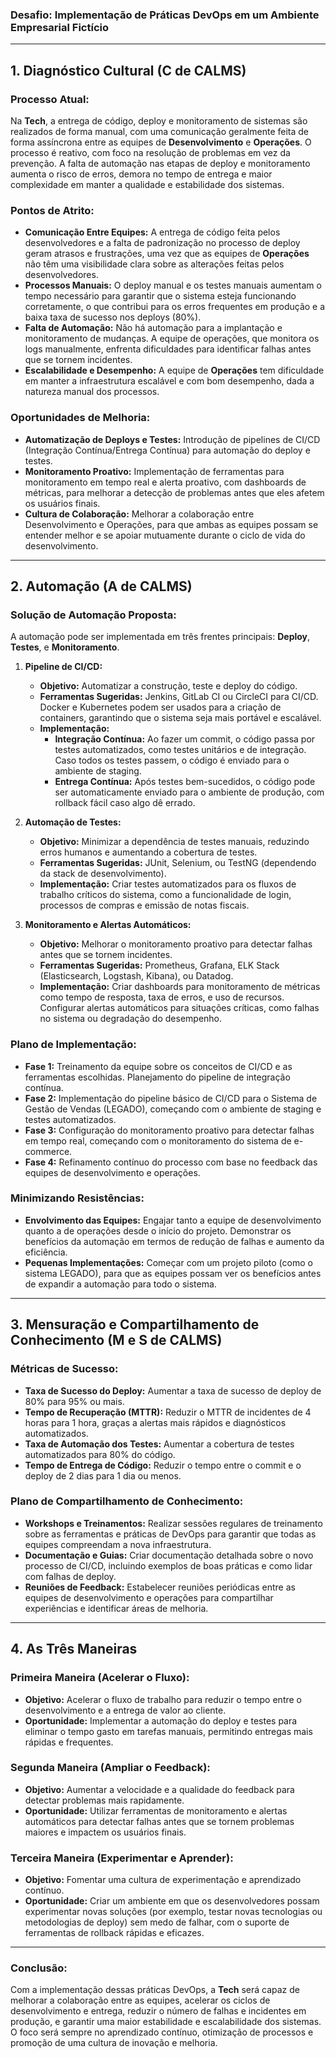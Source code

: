 ### **Desafio: Implementação de Práticas DevOps em um Ambiente Empresarial Fictício**

---

## **1. Diagnóstico Cultural (C de CALMS)**

### **Processo Atual:**
Na **Tech**, a entrega de código, deploy e monitoramento de sistemas são realizados de forma manual, com uma comunicação geralmente feita de forma assíncrona entre as equipes de **Desenvolvimento** e **Operações**. O processo é reativo, com foco na resolução de problemas em vez da prevenção. A falta de automação nas etapas de deploy e monitoramento aumenta o risco de erros, demora no tempo de entrega e maior complexidade em manter a qualidade e estabilidade dos sistemas.

### **Pontos de Atrito:**
- **Comunicação Entre Equipes:** A entrega de código feita pelos desenvolvedores e a falta de padronização no processo de deploy geram atrasos e frustrações, uma vez que as equipes de **Operações** não têm uma visibilidade clara sobre as alterações feitas pelos desenvolvedores.
- **Processos Manuais:** O deploy manual e os testes manuais aumentam o tempo necessário para garantir que o sistema esteja funcionando corretamente, o que contribui para os erros frequentes em produção e a baixa taxa de sucesso nos deploys (80%).
- **Falta de Automação:** Não há automação para a implantação e monitoramento de mudanças. A equipe de operações, que monitora os logs manualmente, enfrenta dificuldades para identificar falhas antes que se tornem incidentes.
- **Escalabilidade e Desempenho:** A equipe de **Operações** tem dificuldade em manter a infraestrutura escalável e com bom desempenho, dada a natureza manual dos processos.

### **Oportunidades de Melhoria:**
- **Automatização de Deploys e Testes:** Introdução de pipelines de CI/CD (Integração Contínua/Entrega Contínua) para automação do deploy e testes.
- **Monitoramento Proativo:** Implementação de ferramentas para monitoramento em tempo real e alerta proativo, com dashboards de métricas, para melhorar a detecção de problemas antes que eles afetem os usuários finais.
- **Cultura de Colaboração:** Melhorar a colaboração entre Desenvolvimento e Operações, para que ambas as equipes possam se entender melhor e se apoiar mutuamente durante o ciclo de vida do desenvolvimento.

---

## **2. Automação (A de CALMS)**

### **Solução de Automação Proposta:**
A automação pode ser implementada em três frentes principais: **Deploy**, **Testes**, e **Monitoramento**.

1. **Pipeline de CI/CD:**
   - **Objetivo:** Automatizar a construção, teste e deploy do código.
   - **Ferramentas Sugeridas:** Jenkins, GitLab CI ou CircleCI para CI/CD. Docker e Kubernetes podem ser usados para a criação de containers, garantindo que o sistema seja mais portável e escalável.
   - **Implementação:**
     - **Integração Contínua:** Ao fazer um commit, o código passa por testes automatizados, como testes unitários e de integração. Caso todos os testes passem, o código é enviado para o ambiente de staging.
     - **Entrega Contínua:** Após testes bem-sucedidos, o código pode ser automaticamente enviado para o ambiente de produção, com rollback fácil caso algo dê errado.
   
2. **Automação de Testes:**
   - **Objetivo:** Minimizar a dependência de testes manuais, reduzindo erros humanos e aumentando a cobertura de testes.
   - **Ferramentas Sugeridas:** JUnit, Selenium, ou TestNG (dependendo da stack de desenvolvimento).
   - **Implementação:** Criar testes automatizados para os fluxos de trabalho críticos do sistema, como a funcionalidade de login, processos de compras e emissão de notas fiscais.

3. **Monitoramento e Alertas Automáticos:**
   - **Objetivo:** Melhorar o monitoramento proativo para detectar falhas antes que se tornem incidentes.
   - **Ferramentas Sugeridas:** Prometheus, Grafana, ELK Stack (Elasticsearch, Logstash, Kibana), ou Datadog.
   - **Implementação:** Criar dashboards para monitoramento de métricas como tempo de resposta, taxa de erros, e uso de recursos. Configurar alertas automáticos para situações críticas, como falhas no sistema ou degradação do desempenho.

### **Plano de Implementação:**
- **Fase 1:** Treinamento da equipe sobre os conceitos de CI/CD e as ferramentas escolhidas. Planejamento do pipeline de integração contínua.
- **Fase 2:** Implementação do pipeline básico de CI/CD para o Sistema de Gestão de Vendas (LEGADO), começando com o ambiente de staging e testes automatizados.
- **Fase 3:** Configuração do monitoramento proativo para detectar falhas em tempo real, começando com o monitoramento do sistema de e-commerce.
- **Fase 4:** Refinamento contínuo do processo com base no feedback das equipes de desenvolvimento e operações.

### **Minimizando Resistências:**
- **Envolvimento das Equipes:** Engajar tanto a equipe de desenvolvimento quanto a de operações desde o início do projeto. Demonstrar os benefícios da automação em termos de redução de falhas e aumento da eficiência.
- **Pequenas Implementações:** Começar com um projeto piloto (como o sistema LEGADO), para que as equipes possam ver os benefícios antes de expandir a automação para todo o sistema.

---

## **3. Mensuração e Compartilhamento de Conhecimento (M e S de CALMS)**

### **Métricas de Sucesso:**
- **Taxa de Sucesso do Deploy:** Aumentar a taxa de sucesso de deploy de 80% para 95% ou mais.
- **Tempo de Recuperação (MTTR):** Reduzir o MTTR de incidentes de 4 horas para 1 hora, graças a alertas mais rápidos e diagnósticos automatizados.
- **Taxa de Automação dos Testes:** Aumentar a cobertura de testes automatizados para 80% do código.
- **Tempo de Entrega de Código:** Reduzir o tempo entre o commit e o deploy de 2 dias para 1 dia ou menos.

### **Plano de Compartilhamento de Conhecimento:**
- **Workshops e Treinamentos:** Realizar sessões regulares de treinamento sobre as ferramentas e práticas de DevOps para garantir que todas as equipes compreendam a nova infraestrutura.
- **Documentação e Guias:** Criar documentação detalhada sobre o novo processo de CI/CD, incluindo exemplos de boas práticas e como lidar com falhas de deploy.
- **Reuniões de Feedback:** Estabelecer reuniões periódicas entre as equipes de desenvolvimento e operações para compartilhar experiências e identificar áreas de melhoria.

---

## **4. As Três Maneiras**

### **Primeira Maneira (Acelerar o Fluxo):**
- **Objetivo:** Acelerar o fluxo de trabalho para reduzir o tempo entre o desenvolvimento e a entrega de valor ao cliente.
- **Oportunidade:** Implementar a automação do deploy e testes para eliminar o tempo gasto em tarefas manuais, permitindo entregas mais rápidas e frequentes.

### **Segunda Maneira (Ampliar o Feedback):**
- **Objetivo:** Aumentar a velocidade e a qualidade do feedback para detectar problemas mais rapidamente.
- **Oportunidade:** Utilizar ferramentas de monitoramento e alertas automáticos para detectar falhas antes que se tornem problemas maiores e impactem os usuários finais.

### **Terceira Maneira (Experimentar e Aprender):**
- **Objetivo:** Fomentar uma cultura de experimentação e aprendizado contínuo.
- **Oportunidade:** Criar um ambiente em que os desenvolvedores possam experimentar novas soluções (por exemplo, testar novas tecnologias ou metodologias de deploy) sem medo de falhar, com o suporte de ferramentas de rollback rápidas e eficazes.

---

### **Conclusão:**
Com a implementação dessas práticas DevOps, a **Tech** será capaz de melhorar a colaboração entre as equipes, acelerar os ciclos de desenvolvimento e entrega, reduzir o número de falhas e incidentes em produção, e garantir uma maior estabilidade e escalabilidade dos sistemas. O foco será sempre no aprendizado contínuo, otimização de processos e promoção de uma cultura de inovação e melhoria.
